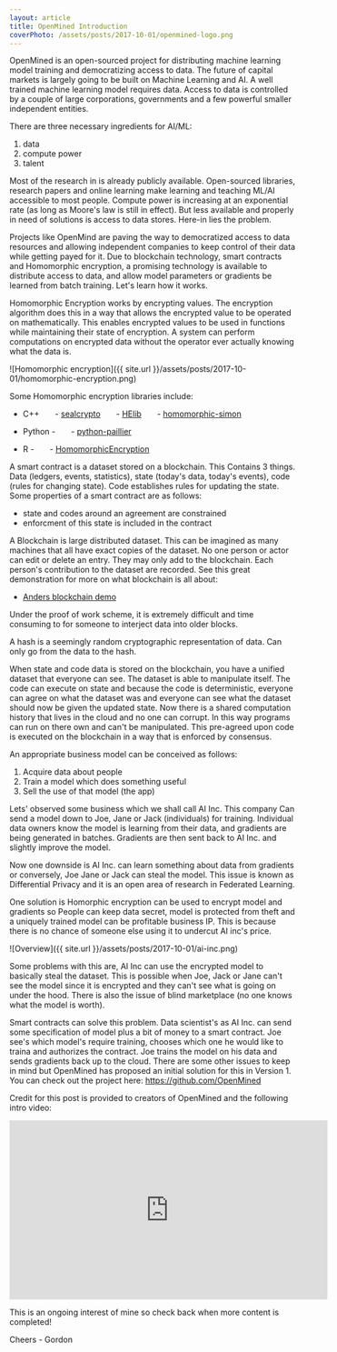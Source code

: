 ```yaml
---
layout: article
title: OpenMined Introduction
coverPhoto: /assets/posts/2017-10-01/openmined-logo.png
---
```


OpenMined is an open-sourced project for distributing machine learning model training and democratizing access to data. The future of capital markets is largely going to be built on Machine Learning and AI. A well trained machine learning model requires data. Access to data is controlled by a couple of large corporations, governments and a few powerful smaller independent entities.

There are three necessary ingredients for AI/ML:
1. data
2. compute power
3. talent

Most of the research in is already publicly available. Open-sourced libraries, research papers and online learning make learning and teaching ML/AI accessible to most people. Compute power is increasing at an exponential rate (as long as Moore's law is still in effect). But less available and properly in need of solutions is access to data stores. Here-in lies the problem.

Projects like OpenMind are paving the way to democratized access to data resources and allowing independent companies to keep control of their data while getting payed for it. Due to blockchain technology, smart contracts and Homomorphic encryption, a promising technology is available to distribute access to data, and allow model parameters or gradients be learned from batch training. Let's learn how it works.

Homomorphic Encryption works by encrypting values. The encryption algorithm does this in a way that allows the encrypted value to be operated on mathematically. This enables encrypted values to be used in functions while maintaining their state of encryption. A system can perform computations on encrypted data without the operator ever actually knowing what the data is.

![Homomorphic encryption]({{ site.url }}/assets/posts/2017-10-01/homomorphic-encryption.png)

Some Homomorphic encryption libraries include:

- C++
&nbsp;&nbsp;&nbsp;&nbsp;&nbsp;&nbsp;- [sealcrypto](http://sealcrypto.codeplex.com/)
&nbsp;&nbsp;&nbsp;&nbsp;&nbsp;&nbsp;- [HElib](https://github.com/shaih/HElib)
&nbsp;&nbsp;&nbsp;&nbsp;&nbsp;&nbsp;- [homomorphic-simon](https://github.com/tlepoint/homomorphic-simon)

- Python -
&nbsp;&nbsp;&nbsp;&nbsp;&nbsp;&nbsp;- [python-paillier](https://github.com/n1analytics/python-paillier)

- R -
&nbsp;&nbsp;&nbsp;&nbsp;&nbsp;&nbsp;- [HomomorphicEncryption](http://www.louisaslett.com/HomomorphicEncryption/)

A smart contract is a dataset stored on a blockchain. This Contains 3 things. Data (ledgers, events, statistics), state (today's data, today's events), code (rules for changing state). Code establishes rules for updating the state. Some properties of a smart contract are as follows:

- state and codes around an agreement are constrained
- enforcment of this state is included in the contract

A Blockchain is large distributed dataset. This can be imagined as many machines that all have exact copies of the dataset. No one person or actor can edit or delete an entry. They may only add to the blockchain. Each person's contribution to the dataset are recorded. See this great demonstration for more on what blockchain is all about:

- [Anders blockchain demo](https://anders.com/blockchain/hash.html)

Under the proof of work scheme, it is extremely difficult and time consuming to for someone to interject data into older blocks.

A hash is a seemingly random cryptographic representation of data. Can only go from the data to the hash.

When state and code data is stored on the blockchain, you have a unified dataset that everyone can see. The dataset is able to manipulate itself. The code can execute on state and because the code is deterministic, everyone can agree on what the dataset was and everyone can see what the dataset should now be given the updated state. Now there is a shared computation history that lives in the cloud and no one can corrupt. In this way programs can run on there own and can't be manipulated. This pre-agreed upon code is executed on the blockchain in a way that is enforced by consensus.

An appropriate business model can be conceived as follows:
1. Acquire data about people
2. Train a model which does something useful
3. Sell the use of that model (the app)

Lets' observed some business which we shall call AI Inc. This company Can send a model down to Joe, Jane or Jack (individuals) for training. Individual data owners know the model is learning from their data, and gradients are being generated in batches. Gradients are then sent back to AI Inc. and slightly improve the model.

Now one downside is AI Inc. can learn something about data from gradients or conversely, Joe Jane or Jack can steal the model. This issue is known as Differential Privacy and it is an open area of research in Federated Learning.

One solution is Homorphic encryption can be used to encrypt model and gradients so People can keep data secret, model is protected from theft and a uniquely trained model can be profitable business IP. This is because there is no chance of someone else using it to undercut AI inc's price.

![Overview]({{ site.url }}/assets/posts/2017-10-01/ai-inc.png)

Some problems with this are, AI Inc can use the encrypted model to basically steal the dataset. This is possible when Joe, Jack or Jane can't see the model since it is encrypted and they can't see what is going on under the hood. There is also the issue of blind marketplace (no one knows what the model is worth).

Smart contracts can solve this problem. Data scientist's as AI Inc. can send some specification of model plus a bit of money to a smart contract. Joe see's which model's require training, chooses which one he would like to traina and authorizes the contract. Joe trains the model on his data and sends gradients back up to the cloud. There are some other issues to keep in mind but OpenMined has proposed an initial solution for this in Version 1. You can check out the project here: https://github.com/OpenMined


Credit for this post is provided to creators of OpenMined and the following intro video:
<iframe width="560" height="315" src="https://www.youtube.com/embed/sXFmKquiVnk" frameborder="0" allowfullscreen></iframe>



This is an ongoing interest of mine so check back when more content is completed!

Cheers - Gordon
